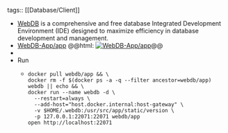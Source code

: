 tags:: [[Database/Client]]

- [WebDB](https://webdb.app/) is a comprehensive and free database Integrated Development Environment (IDE) designed to maximize efficiency in database development and management.
- [WebDB-App/app](https://github.com/WebDB-App/app)
  @@html: <a href="https://github.com/WebDB-App/app/"><img src="https://github-readme-stats-astronomer.vercel.app/api/pin/?username=WebDB-App&repo=app&theme=tokyonight" alt="WebDB-App/app"/></a>@@
-
- Run
	- ```shell
	  docker pull webdb/app && \
	  docker rm -f $(docker ps -a -q --filter ancestor=webdb/app) webdb || echo && \
	  docker run --name webdb -d \
	  	--restart=always \
	  	--add-host="host.docker.internal:host-gateway" \
	  	-v $HOME/.webdb:/usr/src/app/static/version \
	  	-p 127.0.0.1:22071:22071 webdb/app
	  open http://localhost:22071
	  ```